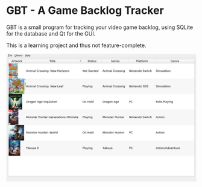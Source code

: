 # GBT - A Game Backlog Tracker

GBT is a small program for tracking your video game backlog,
using SQLite for the database and Qt for the GUI.

This is a learning project and thus not feature-complete.

![scrot](scrot.png)
